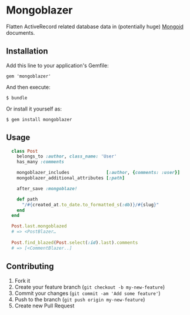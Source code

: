 # Mongoblazer

Flatten ActiveRecord related database data in (potentially huge) [Mongoid](http://mongoid.org) documents.

## Installation

Add this line to your application's Gemfile:

    gem 'mongoblazer'

And then execute:

    $ bundle

Or install it yourself as:

    $ gem install mongoblazer

## Usage

```ruby
  class Post
    belongs_to :author, class_name: 'User'
    has_many :comments

	mongoblazer_includes              [:author, {comments: :user}]
    mongoblazer_additional_attributes [:path]

    after_save :mongoblaze!

    def path
      "/#{created_at.to_date.to_formatted_s(:db)}/#{slug}"
    end
  end
```

```ruby
  Post.last.mongoblazed
  # => <PostBlazer…
  
  Post.find_blazed(Post.select(:id).last).comments
  # => [<CommentBlazer..]
```

## Contributing

1. Fork it
2. Create your feature branch (`git checkout -b my-new-feature`)
3. Commit your changes (`git commit -am 'Add some feature'`)
4. Push to the branch (`git push origin my-new-feature`)
5. Create new Pull Request
